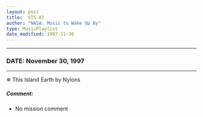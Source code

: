 ```yaml
---
layout: post
title:  STS-87
author: "NASA: Music to Wake Up By"
type: MusicPlaylist
date_modified: 1997-11-30
---
```


----
### DATE: November 30, 1997
----
✵ This Island Earth by Nylons

##### Comment:
* No mission comment
